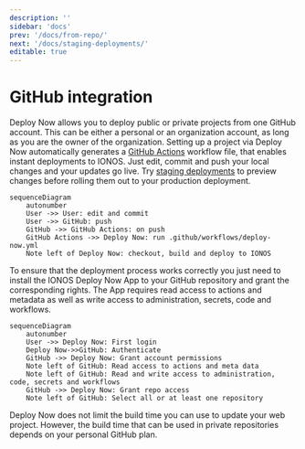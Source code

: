```yaml
---
description: ''
sidebar: 'docs'
prev: '/docs/from-repo/'
next: '/docs/staging-deployments/'
editable: true
---
```


# GitHub integration

Deploy Now allows you to deploy public or private projects from one GitHub account. This can be either a personal or an organization account, as long as you are the owner of the organization. Setting up a project via Deploy Now automatically generates a [GitHub Actions](https://github.com/features/actions) workflow file, that enables instant deployments to IONOS. Just edit, commit and push your local changes and your updates go live. Try [staging deployments](/docs/staging-deployments/) to preview changes before rolling them out to your production deployment.

~~~mermaid
sequenceDiagram
    autonumber
    User ->> User: edit and commit
    User ->> GitHub: push
    GitHub ->> GitHub Actions: on push
    GitHub Actions ->> Deploy Now: run .github/workflows/deploy-now.yml 
    Note left of Deploy Now: checkout, build and deploy to IONOS
~~~

To ensure that the deployment process works correctly you just need to install the IONOS Deploy Now App to your GitHub repository and grant the corresponding rights. The App requires read access to actions and metadata as well as write access to administration, secrets, code and workflows.

~~~mermaid
sequenceDiagram
    autonumber
    User ->> Deploy Now: First login
    Deploy Now->>GitHub: Authenticate
    GitHub ->> Deploy Now: Grant account permissions
    Note left of GitHub: Read access to actions and meta data
    Note left of GitHub: Read and write access to administration, code, secrets and workflows
    GitHub ->> Deploy Now: Grant repo access
    Note left of GitHub: Select all or at least one repository
~~~

Deploy Now does not limit the build time you can use to update your web project. However, the build time that can be used in private repositories depends on your personal GitHub plan.
